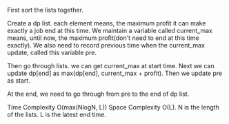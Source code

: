 First sort the lists together.

Create a dp list. each element means, the maximum profit it can make exactly a job end at this time.
We maintain a variable called current_max means, until now, the maximum profit(don't need to end at this time exactly). We also need to record previous time when the current_max update, called this variable pre.

Then go through lists. we can get current_max at start time. Next we can update dp[end] as max(dp[end], current_max + profit). Then we update pre as start.

At the end, we need to go through from pre to the end of dp list.

Time Complexity O(max(NlogN, L)) Space Complexity O(L). N is the length of the lists. L is the latest end time.